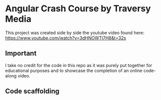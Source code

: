 # Angular Crash Course by Traversy Media

This project was created side by side the youtube video found here: https://www.youtube.com/watch?v=3dHNOWTI7H8&t=32s

## Important
I take no credit for the code in this repo as it was purely put together for educational purposes and to showcase the completion of an online code-along video.
## Code scaffolding

